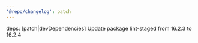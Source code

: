 ```yaml
---
'@repo/changelog': patch
---
```


deps: [patch|devDependencies] Update package lint-staged from 16.2.3 to 16.2.4
